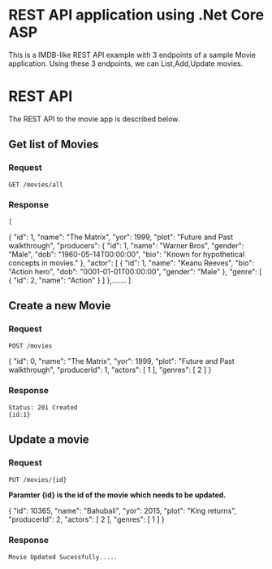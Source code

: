 # REST API application using .Net Core ASP

This is a IMDB-like REST API example with 3 endpoints of a sample Movie application.
Using these 3 endpoints, we can List,Add,Update movies.

# REST API

The REST API to the movie app is described below.



## Get list of Movies

### Request

`GET /movies/all`

### Response

    [
  {
    "id": 1,
    "name": "The Matrix",
    "yor": 1999,
    "plot": "Future and Past walkthrough",
    "producers": {
      "id": 1,
      "name": "Warner Bros",
      "gender": "Male",
      "dob": "1960-05-14T00:00:00",
      "bio": "Known for hypothetical concepts in movies."
    },
    "actor": [
      {
        "id": 1,
        "name": "Keanu Reeves",
        "bio": "Action hero",
        "dob": "0001-01-01T00:00:00",
        "gender": "Male"
      },
    "genre": [
      {
        "id": 2,
        "name": "Action"
      }
    ]
  },.......
  ]




## Create a new Movie

### Request

`POST /movies`

{
  "id": 0,
  "name": "The Matrix",
  "yor": 1999,
  "plot": "Future and Past walkthrough",
  "producerId": 1,
  "actors": [
    1
  ],
  "genres": [
    2
  ]
}

### Response

    Status: 201 Created
    {id:1}





## Update a movie

### Request

`PUT /movies/{id}`

**Paramter {id} is the id of the movie which needs to be updated.**

{
  "id": 10365,
  "name": "Bahubali",
  "yor": 2015,
  "plot": "King returns",
  "producerId": 2,
  "actors": [
    2
  ],
  "genres": [
    1
  ]
}

### Response

    Movie Updated Sucessfully.....
